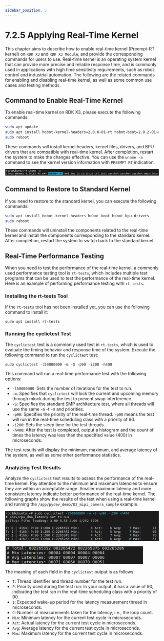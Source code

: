 ```yaml
---
sidebar_position: 5
---
```

# 7.2.5 Applying Real-Time Kernel

This chapter aims to describe how to enable real-time kernel (Preempt-RT kernel) on `RDK X3` and `RDK X3 Module`, and provide the corresponding commands for users to use. Real-time kernel is an operating system kernel that can provide more precise and reliable response time, and is commonly used in applications with high time sensitivity requirements, such as robot control and industrial automation. The following are the related commands for enabling and disabling real-time kernel, as well as some common use cases and testing methods.

## Command to Enable Real-Time Kernel

To enable real-time kernel on RDK X3, please execute the following commands:

```bash
sudo apt update
sudo apt install hobot-kernel-headers=2.0.0-01~rt hobot-boot=2.0.2-01~rt hobot-bpu-drivers=2.0.0-01~rt
sudo reboot
```

These commands will install kernel headers, kernel files, drivers, and BPU drivers that are compatible with real-time kernel. After completion, restart the system to make the changes effective. You can use the `uname -a` command to see the kernel version information with `PREEMPT RT` indication.

![image-20230914142401210](image/realtime_kernel/image-20230914142401210.png)

## Command to Restore to Standard Kernel

If you need to restore to the standard kernel, you can execute the following commands:

```bash
sudo apt install hobot-kernel-headers hobot-boot hobot-bpu-drivers
sudo reboot
```

These commands will uninstall the components related to the real-time kernel and install the components corresponding to the standard kernel. After completion, restart the system to switch back to the standard kernel.

## Real-Time Performance Testing

When you need to test the performance of the real-time kernel, a commonly used performance testing tool is `rt-tests`, which includes multiple test programs that can be used to test the performance of the real-time kernel. Here is an example of performing performance testing with `rt-tests`:

### Installing the rt-tests Tool

If the `rt-tests` tool has not been installed yet, you can use the following command to install it:

```
sudo apt install rt-tests
```

### Running the cyclictest Test

The `cyclictest` test is a commonly used test in `rt-tests`, which is used to evaluate the timing behavior and response time of the system. Execute the following command to run the `cyclictest` test:

```
sudo cyclictest -l50000000 -m -S -p90 -i200 -h400
```

This command will run a real-time performance test with the following options:

- `-l50000000`: Sets the number of iterations for the test to run.
- `-m`: Specifies that `cyclictest` will lock the current and upcoming memory through mlock during the test to prevent swap interference.
- `-S`: Specifies the standard SMP architecture test, where all threads will use the same -a -t -n and priorities.
- `-p90`: Specifies the priority of the real-time thread. `-p90` means the test will run in the real-time scheduling class with a priority of 90.
- `-i200`: Sets the sleep time for the test threads.
- `-h400`: After the test is completed, output a histogram and the count of times the latency was less than the specified value (400) in microseconds.

The test results will display the minimum, maximum, and average latency of the system, as well as some other performance statistics.

### Analyzing Test Results

Analyze the `cyclictest` test results to assess the performance of the real-time kernel. Pay attention to the minimum and maximum latencies to ensure they are within an acceptable range. Smaller maximum latency and more consistent latency indicate better performance of the real-time kernel. The following graphs show the results of the test when using a real-time kernel and running the `/app/pydev_demo/03_mipi_camera_sample` example.

![image-20230914145619064](image/realtime_kernel/image-20230914145619064.png)

![image-20230914145234528](image/realtime_kernel/image-20230914145234528.png)

The meaning of each field in the `cyclictest` output is as follows:

- `T`: Thread identifier and thread number for the test run.
- `P`: Priority used during the test run. In your output, it has a value of 90, indicating the test ran in the real-time scheduling class with a priority of 90.
- `I`: Expected wake-up period for the latency measurement thread in microseconds.
- `C`: Number of measurements taken for the latency, i.e., the loop count.
- `Min`: Minimum latency for the current test cycle in microseconds.
- `Act`: Actual latency for the current test cycle in microseconds.
- `Avg`: Average latency for the current test cycle in microseconds.
- `Max`: Maximum latency for the current test cycle in microseconds.
